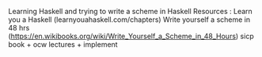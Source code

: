 Learning Haskell and trying to write a scheme in Haskell 
Resources : 
Learn you a Haskell (learnyouahaskell.com/chapters)
Write yourself a scheme in 48 hrs
(https://en.wikibooks.org/wiki/Write_Yourself_a_Scheme_in_48_Hours)
sicp book + ocw lectures + implement 


